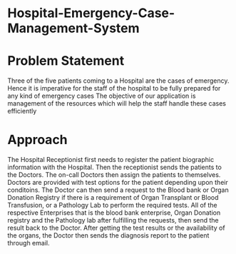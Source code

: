 # Hospital-Emergency-Case-Management-System

# Problem Statement
Three of the five patients coming to a Hospital are the cases of emergency. Hence it is imperative for the staff of the hospital to be fully prepared for any kind of emergency cases
The objective of our application is management of the resources which will help the staff handle these cases efficiently 

# Approach
The Hospital Receptionist first needs to register the patient biographic information with the Hospital.
Then the receptionist sends the  patients to the Doctors. The on-call Doctors then assign the patients to themselves.
 Doctors are provided with test options for the patient depending upon their conditoins.
The Doctor can then send a request to the Blood bank or Organ Donation Registry if there is a requirement of Organ Transplant or Blood Transfusion, or a Pathology Lab to perform the required tests.
All of the respective Enterprises that is the blood bank enterprise, Organ Donation registry and the Pathology lab after fulfilling the requests, then send the result back to the Doctor.
After getting the test results or the availability of the organs, the Doctor then sends the diagnosis report to the patient through email.
